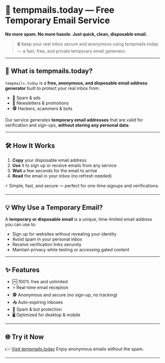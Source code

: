 # 📮 tempmails.today — Free Temporary Email Service

**No more spam. No more hassle. Just quick, clean, disposable email.**

> 🔒 Keep your real inbox secure and anonymous using tempmails.today — a fast, free, and private temporary email generator.

---

## 🚀 What is tempmails.today?

`tempmails.today` is a **free, anonymous, and disposable email address generator** built to protect your real inbox from:

* 📧 Spam & ads
* 📰 Newsletters & promotions
* 🕵️ Hackers, scammers & bots

Our service generates **temporary email addresses** that are valid for verification and sign-ups, **without storing any personal data**.

---

## 🛠 How It Works

1. **Copy** your disposable email address
2. **Use** it to sign up or receive emails from any service
3. **Wait** a few seconds for the email to arrive
4. **Read** the email in your inbox (no refresh needed)

⚡ Simple, fast, and secure — perfect for one-time signups and verifications.

---

## 💡 Why Use a Temporary Email?

A **temporary or disposable email** is a unique, time-limited email address you can use to:

* Sign up for websites without revealing your identity
* Avoid spam in your personal inbox
* Receive verification links securely
* Maintain privacy while testing or accessing gated content

---

## ✨ Features

* 🆓 100% free and unlimited
* ⚡ Real-time email reception
* 🕵️ Anonymous and secure (no sign-up, no tracking)
* 📥 Auto-expiring inboxes
* 🚫 Spam & bot protection
* 🖥️ Optimized for desktop & mobile

---

## 🌐 Try it Now

👉 [Visit tempmails.today](https://tempmails.today)
Enjoy anonymous emails without the spam.

---
